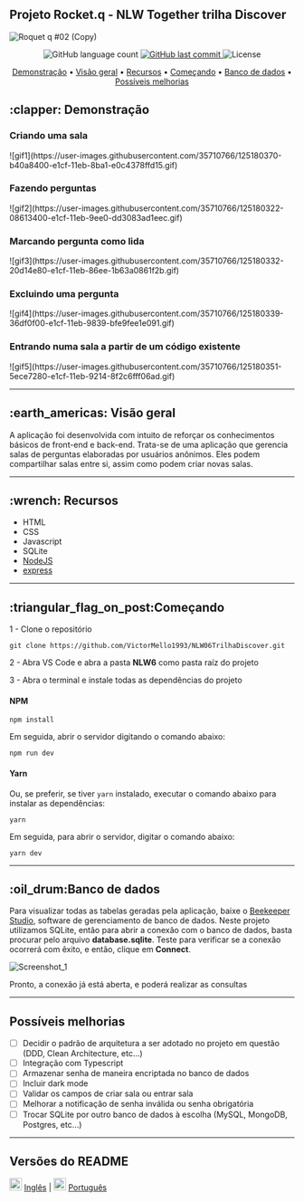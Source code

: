 ## Projeto Rocket.q - NLW Together trilha Discover

![Roquet q #02 (Copy)](https://user-images.githubusercontent.com/35710766/125176687-ca9ee400-e1ab-11eb-994b-36f38e0ad180.png)

<p align="center">
  <img alt="GitHub language count" src="https://img.shields.io/github/languages/count/VictorMello1993/NLW06TrilhaDiscover?color=FF0000">
  
  <a href="https://github.com/VictorMello1993/NLW6/commits/master">
    <img alt="GitHub last commit" src="https://img.shields.io/github/last-commit/VictorMello1993/NLW06TrilhaDiscover?color=D3D3D3">
  </a> 
  
  <img alt="License" src="https://img.shields.io/badge/license-MIT-brightgreen">
   <a href="https://github.com/VictorMello1993/NLW06TrilhaDiscover/stargazers"></a>
</p>

<p align="center">
  <a href="#clapper-demonstração">Demonstração</a> •
  <a href="#earth_americas-visão-geral">Visão geral</a> •
  <a href="#wrench-recursos">Recursos</a> •
  <a href="#triangular_flag_on_postcomeçando">Começando</a> •
  <a href="#oil_drumbanco-de-dados">Banco de dados</a> •
  <a href=""
  <a href="#possíveis-melhorias">Possíveis melhorias</a>
</p>


<h2>:clapper: Demonstração</h2>

<h3>Criando uma sala</h3>
![gif1](https://user-images.githubusercontent.com/35710766/125180370-b40a8400-e1cf-11eb-8ba1-e0c4378ffd15.gif)

</br>

<h3>Fazendo perguntas</h3>
![gif2](https://user-images.githubusercontent.com/35710766/125180322-08613400-e1cf-11eb-9ee0-dd3083ad1eec.gif)

</br>

<h3>Marcando pergunta como lida</h3>
![gif3](https://user-images.githubusercontent.com/35710766/125180332-20d14e80-e1cf-11eb-86ee-1b63a0861f2b.gif)

</br>

<h3>Excluindo uma pergunta</h3>
![gif4](https://user-images.githubusercontent.com/35710766/125180339-36df0f00-e1cf-11eb-9839-bfe9fee1e091.gif)

</br>

<h3>Entrando numa sala a partir de um código existente</h3>
![gif5](https://user-images.githubusercontent.com/35710766/125180351-5ece7280-e1cf-11eb-9214-8f2c6fff06ad.gif)

<br/>

---

<h2>:earth_americas: Visão geral</h2>
<p>
  A aplicação foi desenvolvida com intuito de reforçar os conhecimentos básicos de front-end e back-end. Trata-se de uma aplicação que gerencia salas de perguntas elaboradas por usuários anônimos. Eles podem compartilhar salas entre si, assim como podem criar novas salas.
<p>
  
---

<h2>:wrench: Recursos</h2>
<ul>
  <li>HTML</li>
  <li>CSS</li>
  <li>Javascript</li>
  <li>SQLite</li>
  <li><a href="https://nodejs.org/en/">NodeJS</a></li>
  <li><a href="https://www.npmjs.com/package/express">express</a></li>
</ul>

---

<h2>:triangular_flag_on_post:Começando</h2>

1 - Clone o repositório
```
git clone https://github.com/VictorMello1993/NLW06TrilhaDiscover.git
```

2 - Abra VS Code e abra a pasta <strong>NLW6</strong> como pasta raíz do projeto 


3 - Abra o terminal e instale todas as dependências do projeto

#### NPM
```
npm install
```

Em seguida, abrir o servidor digitando o comando abaixo:
```
npm run dev
```

#### Yarn
Ou, se preferir, se tiver ```yarn``` instalado, executar o comando abaixo para instalar as dependências:
```
yarn
```

Em seguida, para abrir o servidor, digitar o comando abaixo: 
```
yarn dev
```

---

<h2>:oil_drum:Banco de dados</h2>
Para visualizar todas as tabelas geradas pela aplicação, baixe o <a href="https://www.beekeeperstudio.io/">Beekeeper Studio</a>, software de gerenciamento de banco de dados. Neste projeto utilizamos SQLite, então para abrir a conexão com o banco de dados, basta procurar pelo arquivo <strong>database.sqlite</strong>. Teste para verificar se a conexão ocorrerá com êxito, e então, clique em <strong>Connect</strong>. 

![Screenshot_1](https://user-images.githubusercontent.com/35710766/125177173-ffad3580-e1af-11eb-9de6-8e8acddc42de.png)

Pronto, a conexão já está aberta, e poderá realizar as consultas

---

## Possíveis melhorias
- [ ] Decidir o padrão de arquitetura a ser adotado no projeto em questão (DDD, Clean Architecture, etc...)
- [ ] Integração com Typescript
- [ ] Armazenar senha de maneira encriptada no banco de dados
- [ ] Incluir dark mode
- [ ] Validar os campos de criar sala ou entrar sala
- [ ] Melhorar a notificação de senha inválida ou senha obrigatória
- [ ] Trocar SQLite por outro banco de dados à escolha (MySQL, MongoDB, Postgres, etc...)

---
## Versões do README
<img src="https://user-images.githubusercontent.com/35710766/123499283-02365980-d60c-11eb-8731-9e9f42d300f0.png" alt="Bandeira do Brasil" width="22px"/> <a href="/README-ENUS.md">Inglês</a> | <img src="https://user-images.githubusercontent.com/35710766/123499278-ffd3ff80-d60b-11eb-85d5-156558ade93a.jpg" alt="Bandeira dos Estados Unidos" width="22px"/> <a href="/README.md">Português</a>
